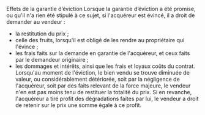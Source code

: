 Effets de la garantie d’éviction
Lorsque la garantie d’éviction a été promise, ou qu'il n'a rien été stipulé à ce sujet, si l'acquéreur est évincé, il a droit de demander au vendeur :
- la restitution du prix ;
- celle des fruits, lorsqu'il est obligé de les rendre au propriétaire qui l'évince ;
- les frais faits sur la demande en garantie de l'acquéreur, et ceux faits par le demandeur originaire ;
- les dommages et intérêts, ainsi que les frais et loyaux coûts du contrat.
Lorsqu'au moment de l'éviction, le bien vendu se trouve 	diminuée de valeur, ou 	considérablement détériorée, soit par la négligence de l'acquéreur, soit par des faits relevant de la force majeure, le vendeur n'en est pas moins tenu de restituer la totalité du prix.
Si en revanche, l'acquéreur a tiré profit des dégradations faites par lui, le vendeur a droit de retenir sur le prix une somme égale à ce profit.